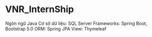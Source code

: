 # VNR_InternShip
Ngôn ngữ Java
Cơ sở dữ liệu: SQL Server
Frameworks: Spring Boot, Bootstrap 5.0
ORM: Spring JPA
View: Thymeleaf
